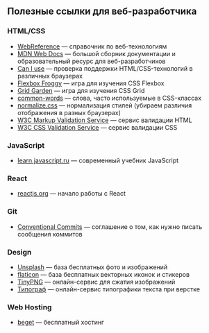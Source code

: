 ## Полезные ссылки для веб-разработчика

### HTML/CSS
* [WebReference](https://webref.ru/) — справочник по веб-технологиям
* [MDN Web Docs](https://developer.mozilla.org/ru/) — большой сборник документации и образовательный ресурс для веб-разработчиков
* [Can I use](https://caniuse.com/) — проверка поддержки HTML/CSS-технологий в различных браузерах
* [Flexbox Froggy](http://flexboxfroggy.com/#ru) — игра для изучения CSS Flexbox
* [Grid Garden](http://cssgridgarden.com/#ru) — игра для изучения CSS Grid
* [common-words](https://github.com/yoksel/common-words) — слова, часто используемые в CSS-классах
* [normalize.css](https://necolas.github.io/normalize.css/) — нормализация стилей (убираем различия отображения в разных браузерах)
* [W3C Markup Validation Service](https://validator.w3.org/) — сервис валидации HTML
* [W3C CSS Validation Service](https://jigsaw.w3.org/css-validator/) — сервис валидации CSS

### JavaScript
* [learn.javascript.ru](https://learn.javascript.ru/) — современный учебник JavaScript

### React
* [reactjs.org](https://ru.reactjs.org/docs/getting-started.html) — начало работы с React 


### Git
* [Conventional Commits](https://www.conventionalcommits.org/ru) — соглашение о том, как нужно писать сообщения коммитов

### Design
* [Unsplash](https://unsplash.com/) — база бесплатных фото и изображений
* [flaticon](https://www.flaticon.com/) — база бесплатных векторных иконок и стикеров
* [TinyPNG](https://tinypng.com/) — онлайн-сервис для сжатия изображений
* [Типограф](https://www.artlebedev.ru/typograf/) — онлайн-сервис типографики текста при верстке

### Web Hosting
* [beget](https://beget.com/ru/free-hosting) — бесплатный хостинг

